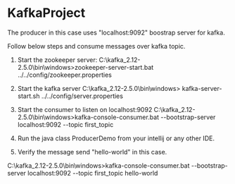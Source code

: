 # KafkaProject
The producer in this case uses "localhost:9092" boostrap server for kafka.

Follow below steps and consume messages over kafka topic.
1. Start the zookeeper server: 
C:\kafka_2.12-2.5.0\bin\windows>zookeeper-server-start.bat ../../config/zookeeper.properties

2. Start the kafka server
C:\kafka_2.12-2.5.0\bin\windows> kafka-server-start.sh ../../config/server.properties

3. Start the consumer to listen on localhost:9092
C:\kafka_2.12-2.5.0\bin\windows>kafka-console-consumer.bat --bootstrap-server localhost:9092 --topic first_topic

4. Run the java class ProducerDemo from your intellij or any other IDE.
5. Verify the message send "hello-world" in this case.

C:\kafka_2.12-2.5.0\bin\windows>kafka-console-consumer.bat --bootstrap-server localhost:9092 --topic first_topic
hello-world

